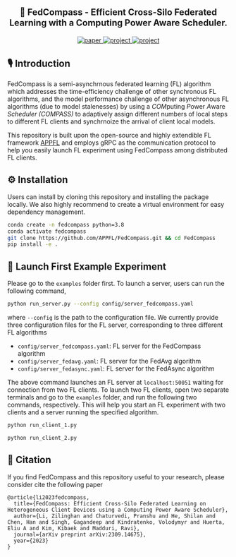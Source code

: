 
<p align="center" style="font-size: 140%;">
    <b>🧭 FedCompass - Efficient Cross-Silo Federated Learning with a Computing Power Aware Scheduler.</b>
</p>


<p align="center">
  <a href="https://arxiv.org/abs/2309.14675">
      <img src="https://img.shields.io/badge/arXiv-2309.14675-B31B1B.svg" alt="paper">
  </a>
  <a href="https://openreview.net/forum?id=msXxrttLOi">
      <img src="https://img.shields.io/badge/OpenReview-FedCompass-FF00.svg" alt="project">
  </a>
  <a href="https://appfl.github.io/FedCompass/">
      <img src="https://img.shields.io/badge/project-FedCompass-B3FFF4.svg" alt="project">
  </a>
</p>

## 🎙 Introduction
FedCompass is a semi-asynchrnous federated learning (FL) algorithm which addresses the time-efficiency challenge of other synchronous FL algorithms, and the model performance challenge of other asynchronous FL algorithms (due to model stalenesses) by using a *COM*puting *P*ower *A*ware *Scheduler* *(COMPASS)* to adaptively assign different numbers of local steps to different FL clients and synchrnoize the arrival of client local models. 

This repository is built upon the open-source and highly extendible FL framework [APPFL](https://github.com/APPFL/APPFL) and employs gRPC as the communication protocol to help you easily launch FL experiment using FedCompass among distributed FL clients.

## ⚙️ Installation
Users can install by cloning this repository and installing the package locally. We also highly recommend to create a virtual environment for easy dependency management.
```bash
conda create -n fedcompass python=3.8
conda activate fedcompass
git clone https://github.com/APPFL/FedCompass.git && cd FedCompass
pip install -e .
```

## 🚀 Launch First Example Experiment
Please go to the `examples` folder first. To launch a server, users can run the following command, 
```bash
python run_server.py --config config/server_fedcompass.yaml
```
where `--config` is the path to the configuration file. We currently provide three configuration files for the FL server, corresponding to three different FL algorithms
- `config/server_fedcompass.yaml`: FL server for the FedCompass algorithm
- `config/server_fedavg.yaml`: FL server for the FedAvg algorithm
- `config/server_fedasync.yaml`: FL server for the FedAsync algorithm

The above command launches an FL server at `localhost:50051` waiting for connection from two FL clients. To launch two FL clients, open two separate terminals and go to the `examples` folder, and run the following two commands, respectively. This will help you start an FL experiment with two clients and a server running the specified algorithm.
```bash
python run_client_1.py
```
```bash
python run_client_2.py
```


## 📃 Citation
If you find FedCompass and this repository useful to your research, please consider cite the following paper
```
@article{li2023fedcompass,
  title={FedCompass: Efficient Cross-Silo Federated Learning on Heterogeneous Client Devices using a Computing Power Aware Scheduler},
  author={Li, Zilinghan and Chaturvedi, Pranshu and He, Shilan and Chen, Han and Singh, Gagandeep and Kindratenko, Volodymyr and Huerta, Eliu A and Kim, Kibaek and Madduri, Ravi},
  journal={arXiv preprint arXiv:2309.14675},
  year={2023}
}
```
